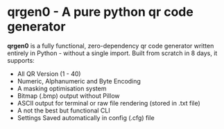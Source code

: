 # qrgen0 - A pure python qr code generator

**qrgen0** is a fully functional, zero-dependency qr code generator written entirely in Python - without a single import. Built from scratch in 8 days, it supports:

- All QR Version (1 - 40)
- Numeric, Alphanumeric and Byte Encoding
- A masking optimisation system
- Bitmap (.bmp) output without Pillow
- ASCII output for terminal or raw file rendering (stored in .txt file)
- A not the best but functional CLI 
- Settings Saved automatically in config (.cfg) file

